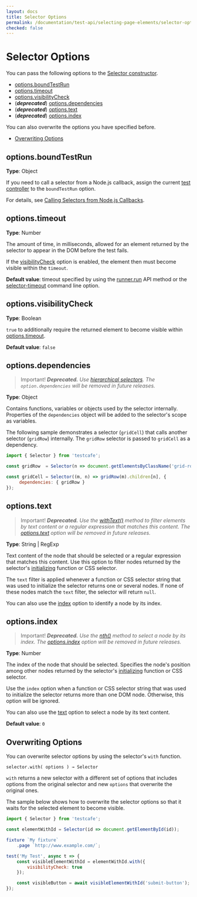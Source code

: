 ```yaml
---
layout: docs
title: Selector Options
permalink: /documentation/test-api/selecting-page-elements/selector-options.html
checked: false
---
```

# Selector Options

You can pass the following options to the [Selector constructor](selectors.md#creating-selectors).

* [options.boundTestRun](#optionsboundtestrun)
* [options.timeout](#optionstimeout)
* [options.visibilityCheck](#optionsvisibilitycheck)
* (***deprecated***) [options.dependencies](#optionsdependencies)
* (***deprecated***) [options.text](#optionstext)
* (***deprecated***) [options.index](#optionsindex)

You can also overwrite the options you have specified before.

* [Overwriting Options](#overwriting-options)

## options.boundTestRun

**Type**: Object

If you need to call a selector from a Node.js callback, assign the current
[test controller](../test-code-structure.md#test-controller) to the `boundTestRun` option.

For details, see [Calling Selectors from Node.js Callbacks](selectors.md#calling-selectors-from-nodejs-callbacks).

## options.timeout

**Type**: Number

The amount of time, in milliseconds, allowed for an element returned by the selector to appear in the DOM before the test fails.

If the [visibilityCheck](#optionsvisibilitycheck) option is enabled, the element then must become visible within the `timeout`.

**Default value**: timeout specified by using the [runner.run](../../using-testcafe/programming-interface/runner.md#run) API method
or the [selector-timeout](../../using-testcafe/command-line-interface.md#--selector-timeout-ms) command line option.

## options.visibilityCheck

**Type**: Boolean

`true` to additionally require the returned element to become visible within [options.timeout](#optionstimeout).

**Default value**: `false`

## options.dependencies

> Important! ***Deprecated.*** *Use [hierarchical selectors](selectors.md#find-elements-by-dom-hierarchy). The `option.dependencies` will be removed in future releases.*

**Type**: Object

Contains functions, variables or objects used by the selector internally.
Properties of the `dependencies` object will be added to the selector's scope as variables.

The following sample demonstrates a selector (`gridCell`) that calls another selector (`gridRow`) internally.
The `gridRow` selector is passed to `gridCell` as a dependency.

```js
import { Selector } from 'testcafe';

const gridRow  = Selector(n => document.getElementsByClassName('grid-row')[n]);

const gridCell = Selector((m, n) => gridRow(m).children[n], {
     dependencies: { gridRow }
});
```

## options.text

> Important! ***Deprecated.*** *Use the [withText()](selectors.md#filter-multiple-dom-nodes) method to filter elements by text content or a regular expression that matches this content. The [options.text](#optionstext) option will be removed in future releases.*

**Type**: String &#124; RegExp

Text content of the node that should be selected or a regular expression that matches this content.
Use this option to filter nodes returned by the selector's [initializing](selectors.md#selector-initializers) function or CSS selector.

The `text` filter is applied whenever a function or CSS selector string that was used to initialize the selector
returns one or several nodes. If none of these nodes match the `text` filter, the selector will return `null`.

You can also use the [index](#optionsindex) option to identify a node by its index.

## options.index

> Important! ***Deprecated.*** *Use the [nth()](selectors.md#filter-multiple-dom-nodes) method to select a node by its index. The [options.index](#optionsindex) option will be removed in future releases.*

**Type**: Number

The index of the node that should be selected. Specifies the node's position among other nodes returned
by the selector's [initializing](selectors.md#selector-initializers) function or CSS selector.

Use the `index` option when a function or CSS selector string that was used to initialize the selector returns more than one DOM node.
Otherwise, this option will be ignored.

You can also use the [text](#optionstext) option to select a node by its text content.

**Default value**: `0`

## Overwriting Options

You can overwrite selector options by using the selector's `with` function.

```text
selector.with( options ) → Selector
```

`with` returns a new selector with a different set of options that includes options
from the original selector and new `options` that overwrite the original ones.

The sample below shows how to overwrite the selector options so that it waits for the selected element to become visible.

```js
import { Selector } from 'testcafe';

const elementWithId = Selector(id => document.getElementById(id));

fixture `My fixture`
    .page `http://www.example.com/`;

test('My Test', async t => {
    const visibleElementWithId = elementWithId.with({
        visibilityCheck: true
    });

    const visibleButton = await visibleElementWithId('submit-button');
});
```

